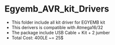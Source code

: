# Egyemb_AVR_kit_Drivers
- This folder include all kit driver for EGYEMB kit 
- This derivers is compatible with Atmega16/32
- The package include USB Cable + Kit + 2 jumber  
- Total Cost: 400LE ~= 25$
